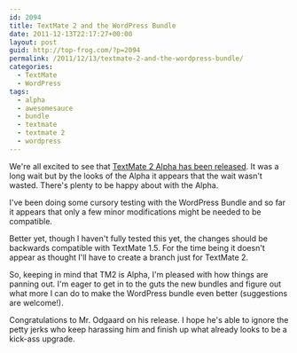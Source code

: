 ```yaml
---
id: 2094
title: TextMate 2 and the WordPress Bundle
date: 2011-12-13T22:17:27+00:00
layout: post
guid: http://top-frog.com/?p=2094
permalink: /2011/12/13/textmate-2-and-the-wordpress-bundle/
categories:
  - TextMate
  - WordPress
tags:
  - alpha
  - awesomesauce
  - bundle
  - textmate
  - textmate 2
  - wordpress
---
```

We're all excited to see that [TextMate 2 Alpha has been released](http://blog.macromates.com/2011/textmate-2-0-alpha/). It was a long wait but by the looks of the Alpha it appears that the wait wasn't wasted. There's plenty to be happy about with the Alpha.

I've been doing some cursory testing with the WordPress Bundle and so far it appears that only a few minor modifications might be needed to be compatible. 

Better yet, though I haven't fully tested this yet, the changes should be backwards compatible with TextMate 1.5. For the time being it doesn't appear as thought I'll have to create a branch just for TextMate 2.

So, keeping in mind that TM2 is Alpha, I'm pleased with how things are panning out. I'm eager to get in to the guts the new bundles and figure out what more I can do to make the WordPress bundle even better (suggestions are welcome!).

Congratulations to Mr. Odgaard on his release. I hope he's able to ignore the petty jerks who keep harassing him and finish up what already looks to be a kick-ass upgrade.
